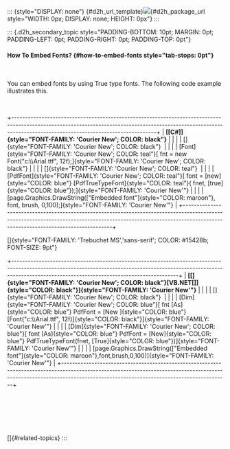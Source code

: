 ::: {style="DISPLAY: none"}
[](ms-xhelp:///?Id=d2h_url_template){#d2h_url_template}![](!package_url!){#d2h_package_url style="WIDTH: 0px; DISPLAY: none; HEIGHT: 0px"}
:::

::: {.d2h_secondary_topic style="PADDING-BOTTOM: 10pt; MARGIN: 0pt; PADDING-LEFT: 0pt; PADDING-RIGHT: 0pt; PADDING-TOP: 0pt"}
#### How To Embed Fonts? {#how-to-embed-fonts style="tab-stops: 0pt"}

 

You can embed fonts by using True type fonts. The following code example illustrates this.

 

+----------------------------------------------------------------------------------------------------------------------------------------------------------------------------------------------------------------+
| **[\[C#\]]{style="FONT-FAMILY: 'Courier New'; COLOR: black"}**                                                                                                                                                 |
|                                                                                                                                                                                                                |
| []{style="FONT-FAMILY: 'Courier New'; COLOR: black"}                                                                                                                                                           |
|                                                                                                                                                                                                                |
| [Font]{style="FONT-FAMILY: 'Courier New'; COLOR: teal"}[ fnt = new Font(\"c:\\\\Arial.ttf\", 12f);]{style="FONT-FAMILY: 'Courier New'; COLOR: black"}                                                          |
|                                                                                                                                                                                                                |
| []{style="FONT-FAMILY: 'Courier New'; COLOR: teal"}                                                                                                                                                            |
|                                                                                                                                                                                                                |
| [PdfFont]{style="FONT-FAMILY: 'Courier New'; COLOR: teal"}[ font = [new]{style="COLOR: blue"} [PdfTrueTypeFont]{style="COLOR: teal"}( fnet, [true]{style="COLOR: blue"});]{style="FONT-FAMILY: 'Courier New'"} |
|                                                                                                                                                                                                                |
| [page.Graphics.DrawString([\"Embedded font\"]{style="COLOR: maroon"}, font, brush, 0,100);]{style="FONT-FAMILY: 'Courier New'"}                                                                                |
+----------------------------------------------------------------------------------------------------------------------------------------------------------------------------------------------------------------+

[]{style="FONT-FAMILY: 'Trebuchet MS','sans-serif'; COLOR: #15428b; FONT-SIZE: 9pt"} 

+------------------------------------------------------------------------------------------------------------------------------------------------------------------------------------------------------------------------+
| **[\[]{style="FONT-FAMILY: 'Courier New'; COLOR: black"}[VB.NET[\]]{style="COLOR: black"}]{style="FONT-FAMILY: 'Courier New'"}**                                                                                       |
|                                                                                                                                                                                                                        |
| []{style="FONT-FAMILY: 'Courier New'; COLOR: black"}                                                                                                                                                                   |
|                                                                                                                                                                                                                        |
| [Dim]{style="FONT-FAMILY: 'Courier New'; COLOR: blue"}[ fnt [As]{style="COLOR: blue"} PdfFont = [New ]{style="COLOR: blue"}[Font(\"c:\\\\Arial.ttf\", 12f)]{style="COLOR: black"}]{style="FONT-FAMILY: 'Courier New'"} |
|                                                                                                                                                                                                                        |
| [Dim]{style="FONT-FAMILY: 'Courier New'; COLOR: blue"}[ font [As]{style="COLOR: blue"} PdfFont = [New]{style="COLOR: blue"} PdfTrueTypeFont(fnet, [True]{style="COLOR: blue"})]{style="FONT-FAMILY: 'Courier New'"}    |
|                                                                                                                                                                                                                        |
| [page.Graphics.DrawString([\"Embedded font\"]{style="COLOR: maroon"},font,brush,0,100)]{style="FONT-FAMILY: 'Courier New'"}                                                                                            |
+------------------------------------------------------------------------------------------------------------------------------------------------------------------------------------------------------------------------+

 

 

 

[]{#related-topics}
:::
